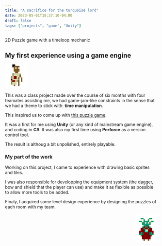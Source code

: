 ```yaml
---
title: "A sacrifice for the turquoise lord"
date: 2023-05-01T18:27:10-04:00
draft: false
tags: ["projects", "game", "Unity"]
---
```


2D Puzzle game with a timeloop mechanic

## My first experience using a game engine

<p align="left"><img src="main_character.gif" width=15%/></p>

This was a class project made over the course of six months with four teamates assisting me, we had game-jam-like constraints in the sense that we had a theme to stick with: **time manipulation**.

This inspired us to come up with [this puzzle game](https://adam-wizard.itch.io/a-sacrifice-for-the-turquoise-lord).

It was a first for me using **Unity** (or any kind of mainstream game engine), and coding in **C#**. It was also my first time using **Perforce** as a version control tool.

The result is althoug a bit unpolished, entirely playable.

### My part of the work
Working on this project, I came to experience with drawing basic sprites and tiles.

I was also responsible for developping the equipment system (the dagger, bow and shield that the player can use) and make it as flexible as possible to allow more tools to be added.

Finaly, I acquired some level design experience by designing the puzzles of each room with my team.

<img align="right" src="Shaman.gif"  width=15% flipx=true/>
